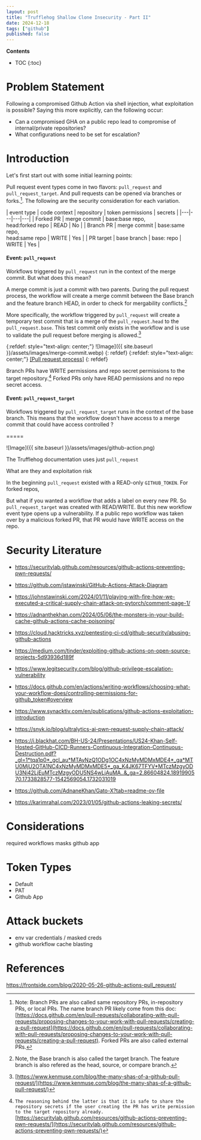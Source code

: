 ```yaml
---
layout: post
title: "Trufflehog Shallow Clone Insecurity - Part II"
date: 2024-12-18
tags: ["github"]
published: false
---
```


**Contents**
* TOC
{:toc}

# Problem Statement

Following a compromised Github Action via shell injection, what exploitation is possible? Saying this more explicitly, can the following occur:

* Can a compromised GHA on a public repo lead to compromise of internal/private repositories?
* What configurations need to be set for escalation?

# Introduction

Let's first start out with some initial learning points: 

Pull request event types come in two flavors: `pull_request` and `pull_request_target`. And pull requests can be opened via branches or forks.[^1]. The following are the security consideration for each variation.

| event type | code context | repository | token permissions | secrets |
|---|---|---|---|
| Forked PR | merge commit | base:base repo,<br />head:forked repo | READ | No | 
| Branch PR | merge commit | base:same repo,<br />head:same repo | WRITE | Yes | 
| PR target | base branch | base: repo | WRITE | Yes | 

#### Event: `pull_request`

Workflows triggered by `pull_request` run in the context of the merge commit. But what does this mean?

A merge commit is just a commit with two parents. During the pull request process, the workflow will create a merge commit between the Base branch and the feature branch HEAD, in order to check for mergability conflicts.[^2]

More specifically, the workflow triggered by `pull_request` will create a temporary test commit that is a merge of the `pull_request.head` to the `pull_request.base`. This test commit only exists in the workflow and is use to validate the pull request before merging is allowed.[^3]

{:refdef: style="text-align: center;"}
![Image]({{ site.baseurl }}/assets/images/merge-commit.webp)
{: refdef}
{:refdef: style="text-align: center;"}
[\[Pull request process\]](https://www.kenmuse.com/blog/the-many-shas-of-a-github-pull-request)
{: refdef}

Branch PRs have WRITE permissions and repo secret permissions to the target repository.[^4] Forked PRs only have READ permissions and no repo secret access. 

#### Event: `pull_request_target`

Workflows triggered by `pull_request_target` runs in the context of the base branch. This means that the workflow doesn't have access to a merge commit that could have access controlled ?


=====

![Image]({{ site.baseurl }}/assets/images/github-action.png)


The Trufflehog documentation uses just `pull_request`


What are they and exploitation risk

In the beginning `pull_request` existed with a READ-only `GITHUB_TOKEN`. For forked repos, 

But what if you wanted a workflow that adds a label on every new PR. So `pull_request_target` was created with READ/WRITE. But this new workflow event type opens up a vulnerability. If a public repo workflow was taken over by a malicious forked PR, that PR would have WRITE access on the repo. 


# Security Literature

* https://securitylab.github.com/resources/github-actions-preventing-pwn-requests/

* https://github.com/jstawinski/GitHub-Actions-Attack-Diagram
* https://johnstawinski.com/2024/01/11/playing-with-fire-how-we-executed-a-critical-supply-chain-attack-on-pytorch/comment-page-1/
* https://adnanthekhan.com/2024/05/06/the-monsters-in-your-build-cache-github-actions-cache-poisoning/
* https://cloud.hacktricks.xyz/pentesting-ci-cd/github-security/abusing-github-actions
* https://medium.com/tinder/exploiting-github-actions-on-open-source-projects-5d93936d189f
* https://www.legitsecurity.com/blog/github-privilege-escalation-vulnerability
* https://docs.github.com/en/actions/writing-workflows/choosing-what-your-workflow-does/controlling-permissions-for-github_token#overview
* https://www.synacktiv.com/en/publications/github-actions-exploitation-introduction
* https://snyk.io/blog/ultralytics-ai-pwn-request-supply-chain-attack/
* https://i.blackhat.com/BH-US-24/Presentations/US24-Khan-Self-Hosted-GitHub-CICD-Runners-Continuous-Integration-Continuous-Destruction.pdf?_gl=1*tqa1p0*_gcl_au*MTAyNzQ1ODg1OC4xNzMyMDMxMDE4*_ga*MTU0MjU2OTA1NC4xNzMyMDMxMDE5*_ga_K4JK67TFYV*MTczMzgyODU3Ni42LjEuMTczMzgyODU5NS4wLjAuMA..&_ga=2.86604824.1891990570.1733828577-1542569054.1732031019
* https://github.com/AdnaneKhan/Gato-X?tab=readme-ov-file
* https://karimrahal.com/2023/01/05/github-actions-leaking-secrets/



# Considerations

required workflows
masks
github app

# Token Types

* Default
* PAT
* Github App

# Attack buckets

* env var credentials / masked creds
* github workflow cache blasting


# References

[^1]: Note: Branch PRs are also called same repository PRs, in-repository PRs, or local PRs. The name branch PR likely come from this doc: [https://docs.github.com/en/pull-requests/collaborating-with-pull-requests/proposing-changes-to-your-work-with-pull-requests/creating-a-pull-request](https://docs.github.com/en/pull-requests/collaborating-with-pull-requests/proposing-changes-to-your-work-with-pull-requests/creating-a-pull-request). Forked PRs are also called external PRs. 

[^2]: Note, the Base branch is also called the target branch. The feature branch is also refered as the head, source, or compare branch. 

[^3]: [https://www.kenmuse.com/blog/the-many-shas-of-a-github-pull-request/](https://www.kenmuse.com/blog/the-many-shas-of-a-github-pull-request/)

[^4]: `The reasoning behind the latter is that it is safe to share the repository secrets if the user creating the PR has write permission to the target repository already.` [https://securitylab.github.com/resources/github-actions-preventing-pwn-requests/](https://securitylab.github.com/resources/github-actions-preventing-pwn-requests/)

https://frontside.com/blog/2020-05-26-github-actions-pull_request/



[^5]: []()

[^6]: []()

[^7]: [https://docs.github.com/en/actions/security-for-github-actions/security-guides/automatic-token-authentication#permissions-for-the-github_token](https://docs.github.com/en/actions/security-for-github-actions/security-guides/automatic-token-authentication#permissions-for-the-github_token)

[^8]: [https://trufflesecurity.com/blog/running-trufflehog-in-a-github-action](https://trufflesecurity.com/blog/running-trufflehog-in-a-github-action)

